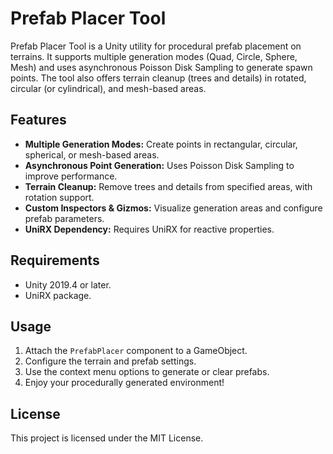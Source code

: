 # Prefab Placer Tool

Prefab Placer Tool is a Unity utility for procedural prefab placement on terrains. It supports multiple generation modes (Quad, Circle, Sphere, Mesh) and uses asynchronous Poisson Disk Sampling to generate spawn points. The tool also offers terrain cleanup (trees and details) in rotated, circular (or cylindrical), and mesh-based areas.

## Features

- **Multiple Generation Modes:** Create points in rectangular, circular, spherical, or mesh-based areas.
- **Asynchronous Point Generation:** Uses Poisson Disk Sampling to improve performance.
- **Terrain Cleanup:** Remove trees and details from specified areas, with rotation support.
- **Custom Inspectors & Gizmos:** Visualize generation areas and configure prefab parameters.
- **UniRX Dependency:** Requires UniRX for reactive properties.

## Requirements

- Unity 2019.4 or later.
- UniRX package.

## Usage

1. Attach the `PrefabPlacer` component to a GameObject.
2. Configure the terrain and prefab settings.
3. Use the context menu options to generate or clear prefabs.
4. Enjoy your procedurally generated environment!

## License

This project is licensed under the MIT License.